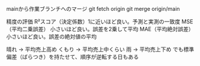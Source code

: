 mainから作業ブランチへのマージ
git fetch origin
git merge origin/main

精度の評価
R²スコア（決定係数）1に近いほど良い。予測と実測の一致度
MSE（平均二乗誤差）	小さいほど良い。誤差を2乗して平均
MAE（平均絶対誤差）	小さいほど良い。誤差の絶対値の平均

晴れ → 平均売上高め
くもり → 平均売上中くらい
雨 → 平均売上下め
でも標準偏差（ばらつき）を持たせて、順序が逆転する日もある



